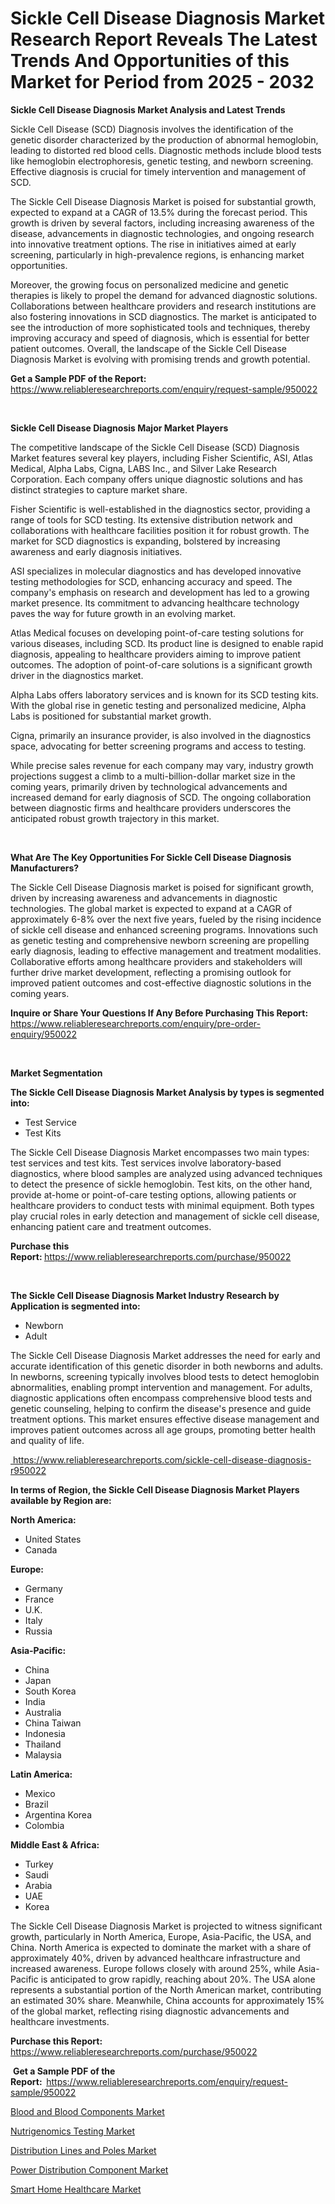 <p><h1>Sickle Cell Disease Diagnosis Market Research Report Reveals The Latest Trends And Opportunities of this Market for Period from 2025 - 2032</h1></p><p><strong>Sickle Cell Disease Diagnosis Market Analysis and Latest Trends</strong></p>
<p><p>Sickle Cell Disease (SCD) Diagnosis involves the identification of the genetic disorder characterized by the production of abnormal hemoglobin, leading to distorted red blood cells. Diagnostic methods include blood tests like hemoglobin electrophoresis, genetic testing, and newborn screening. Effective diagnosis is crucial for timely intervention and management of SCD.</p><p>The Sickle Cell Disease Diagnosis Market is poised for substantial growth, expected to expand at a CAGR of 13.5% during the forecast period. This growth is driven by several factors, including increasing awareness of the disease, advancements in diagnostic technologies, and ongoing research into innovative treatment options. The rise in initiatives aimed at early screening, particularly in high-prevalence regions, is enhancing market opportunities. </p><p>Moreover, the growing focus on personalized medicine and genetic therapies is likely to propel the demand for advanced diagnostic solutions. Collaborations between healthcare providers and research institutions are also fostering innovations in SCD diagnostics. The market is anticipated to see the introduction of more sophisticated tools and techniques, thereby improving accuracy and speed of diagnosis, which is essential for better patient outcomes. Overall, the landscape of the Sickle Cell Disease Diagnosis Market is evolving with promising trends and growth potential.</p></p>
<p><strong>Get a Sample PDF of the Report:&nbsp;</strong> <a href="https://www.reliableresearchreports.com/enquiry/request-sample/950022?utm_campaign=7&utm_medium=2&utm_source=Github&utm_content=ia&utm_term=06032025&utm_id=sickle-cell-disease-diagnosis">https://www.reliableresearchreports.com/enquiry/request-sample/950022</a></p>
<p>&nbsp;</p>
<p><strong>Sickle Cell Disease Diagnosis Major Market Players</strong></p>
<p><p>The competitive landscape of the Sickle Cell Disease (SCD) Diagnosis Market features several key players, including Fisher Scientific, ASI, Atlas Medical, Alpha Labs, Cigna, LABS Inc., and Silver Lake Research Corporation. Each company offers unique diagnostic solutions and has distinct strategies to capture market share.</p><p>Fisher Scientific is well-established in the diagnostics sector, providing a range of tools for SCD testing. Its extensive distribution network and collaborations with healthcare facilities position it for robust growth. The market for SCD diagnostics is expanding, bolstered by increasing awareness and early diagnosis initiatives.</p><p>ASI specializes in molecular diagnostics and has developed innovative testing methodologies for SCD, enhancing accuracy and speed. The company's emphasis on research and development has led to a growing market presence. Its commitment to advancing healthcare technology paves the way for future growth in an evolving market.</p><p>Atlas Medical focuses on developing point-of-care testing solutions for various diseases, including SCD. Its product line is designed to enable rapid diagnosis, appealing to healthcare providers aiming to improve patient outcomes. The adoption of point-of-care solutions is a significant growth driver in the diagnostics market.</p><p>Alpha Labs offers laboratory services and is known for its SCD testing kits. With the global rise in genetic testing and personalized medicine, Alpha Labs is positioned for substantial market growth. </p><p>Cigna, primarily an insurance provider, is also involved in the diagnostics space, advocating for better screening programs and access to testing.</p><p>While precise sales revenue for each company may vary, industry growth projections suggest a climb to a multi-billion-dollar market size in the coming years, primarily driven by technological advancements and increased demand for early diagnosis of SCD. The ongoing collaboration between diagnostic firms and healthcare providers underscores the anticipated robust growth trajectory in this market.</p></p>
<p>&nbsp;</p>
<p><strong>What Are The Key Opportunities For Sickle Cell Disease Diagnosis Manufacturers?</strong></p>
<p><p>The Sickle Cell Disease Diagnosis market is poised for significant growth, driven by increasing awareness and advancements in diagnostic technologies. The global market is expected to expand at a CAGR of approximately 6-8% over the next five years, fueled by the rising incidence of sickle cell disease and enhanced screening programs. Innovations such as genetic testing and comprehensive newborn screening are propelling early diagnosis, leading to effective management and treatment modalities. Collaborative efforts among healthcare providers and stakeholders will further drive market development, reflecting a promising outlook for improved patient outcomes and cost-effective diagnostic solutions in the coming years.</p></p>
<p><strong>Inquire or Share Your Questions If Any Before Purchasing This Report:</strong> <a href="https://www.reliableresearchreports.com/enquiry/pre-order-enquiry/950022?utm_campaign=7&utm_medium=2&utm_source=Github&utm_content=ia&utm_term=06032025&utm_id=sickle-cell-disease-diagnosis">https://www.reliableresearchreports.com/enquiry/pre-order-enquiry/950022</a></p>
<p>&nbsp;</p>
<p><strong>Market Segmentation</strong></p>
<p><strong>The Sickle Cell Disease Diagnosis Market Analysis by types is segmented into:</strong></p>
<p><ul><li>Test Service</li><li>Test Kits</li></ul></p>
<p><p>The Sickle Cell Disease Diagnosis Market encompasses two main types: test services and test kits. Test services involve laboratory-based diagnostics, where blood samples are analyzed using advanced techniques to detect the presence of sickle hemoglobin. Test kits, on the other hand, provide at-home or point-of-care testing options, allowing patients or healthcare providers to conduct tests with minimal equipment. Both types play crucial roles in early detection and management of sickle cell disease, enhancing patient care and treatment outcomes.</p></p>
<p><strong>Purchase this Report:&nbsp;</strong><a href="https://www.reliableresearchreports.com/purchase/950022?utm_campaign=7&utm_medium=2&utm_source=Github&utm_content=ia&utm_term=06032025&utm_id=sickle-cell-disease-diagnosis">https://www.reliableresearchreports.com/purchase/950022</a></p>
<p>&nbsp;</p>
<p><strong>The Sickle Cell Disease Diagnosis Market Industry Research by Application is segmented into:</strong></p>
<p><ul><li>Newborn</li><li>Adult</li></ul></p>
<p><p>The Sickle Cell Disease Diagnosis Market addresses the need for early and accurate identification of this genetic disorder in both newborns and adults. In newborns, screening typically involves blood tests to detect hemoglobin abnormalities, enabling prompt intervention and management. For adults, diagnostic applications often encompass comprehensive blood tests and genetic counseling, helping to confirm the disease's presence and guide treatment options. This market ensures effective disease management and improves patient outcomes across all age groups, promoting better health and quality of life.</p></p>
<p><a href="https://www.reliableresearchreports.com/sickle-cell-disease-diagnosis-r950022?utm_campaign=7&utm_medium=2&utm_source=Github&utm_content=ia&utm_term=06032025&utm_id=sickle-cell-disease-diagnosis">&nbsp;https://www.reliableresearchreports.com/sickle-cell-disease-diagnosis-r950022</a></p>
<p><strong>In terms of Region, the Sickle Cell Disease Diagnosis Market Players available by Region are:</strong></p>
<p>
    <p> <strong> North America: </strong>
        <ul>
            <li>United States</li>
            <li>Canada</li>
        </ul>
        </p> 
    <p> <strong> Europe: </strong>
        <ul>
            <li>Germany</li>
            <li>France</li>
            <li>U.K.</li>
            <li>Italy</li>
            <li>Russia</li>
        </ul>
        </p> 
    <p> <strong> Asia-Pacific: </strong>
        <ul>
            <li>China</li>
            <li>Japan</li>
            <li>South Korea</li>
            <li>India</li>
            <li>Australia</li>
            <li>China Taiwan</li>
            <li>Indonesia</li>
            <li>Thailand</li>
            <li>Malaysia</li>
        </ul>
        </p> 
    <p> <strong> Latin America: </strong>
        <ul>
            <li>Mexico</li>
            <li>Brazil</li>
            <li>Argentina Korea</li>
            <li>Colombia</li>
        </ul>
        </p> 
    <p> <strong> Middle East & Africa: </strong>
        <ul>
            <li>Turkey</li>
            <li>Saudi</li>
            <li>Arabia</li>
            <li>UAE</li>
            <li>Korea</li>
        </ul>
    </p>
    </p>
<p><p>The Sickle Cell Disease Diagnosis Market is projected to witness significant growth, particularly in North America, Europe, Asia-Pacific, the USA, and China. North America is expected to dominate the market with a share of approximately 40%, driven by advanced healthcare infrastructure and increased awareness. Europe follows closely with around 25%, while Asia-Pacific is anticipated to grow rapidly, reaching about 20%. The USA alone represents a substantial portion of the North American market, contributing an estimated 30% share. Meanwhile, China accounts for approximately 15% of the global market, reflecting rising diagnostic advancements and healthcare investments.</p></p>
<p><strong>Purchase this Report: </strong><a href="https://www.reliableresearchreports.com/purchase/950022?utm_campaign=7&utm_medium=2&utm_source=Github&utm_content=ia&utm_term=06032025&utm_id=sickle-cell-disease-diagnosis">https://www.reliableresearchreports.com/purchase/950022</a></p>
<p>&nbsp;<strong>Get a Sample PDF of the Report:&nbsp;&nbsp;</strong><a href="https://www.reliableresearchreports.com/enquiry/request-sample/950022?utm_campaign=7&utm_medium=2&utm_source=Github&utm_content=ia&utm_term=06032025&utm_id=sickle-cell-disease-diagnosis">https://www.reliableresearchreports.com/enquiry/request-sample/950022</a></p>
<p><strong></strong></p>
<p><p><a href="https://github.com/bedelibekwe58/Market-Research-Report-List-1/blob/main/blood-and-blood-components-market.md?utm_campaign=7&utm_medium=2&utm_source=Github&utm_content=ia&utm_term=06032025&utm_id=sickle-cell-disease-diagnosis">Blood and Blood Components Market</a></p><p><a href="https://github.com/huelarnzeba29/Market-Research-Report-List-1/blob/main/nutrigenomics-testing-market.md?utm_campaign=7&utm_medium=2&utm_source=Github&utm_content=ia&utm_term=06032025&utm_id=sickle-cell-disease-diagnosis">Nutrigenomics Testing Market</a></p><p><a href="https://github.com/cachuhashieb/Market-Research-Report-List-1/blob/main/distribution-lines-and-poles-market.md?utm_campaign=7&utm_medium=2&utm_source=Github&utm_content=ia&utm_term=06032025&utm_id=sickle-cell-disease-diagnosis">Distribution Lines and Poles Market</a></p><p><a href="https://github.com/groszsaoudrd/Market-Research-Report-List-1/blob/main/power-distribution-component-market.md?utm_campaign=7&utm_medium=2&utm_source=Github&utm_content=ia&utm_term=06032025&utm_id=sickle-cell-disease-diagnosis">Power Distribution Component Market</a></p><p><a href="https://github.com/kmettjanksj7/Market-Research-Report-List-1/blob/main/smart-home-healthcare-market.md?utm_campaign=7&utm_medium=2&utm_source=Github&utm_content=ia&utm_term=06032025&utm_id=sickle-cell-disease-diagnosis">Smart Home Healthcare Market</a></p></p>